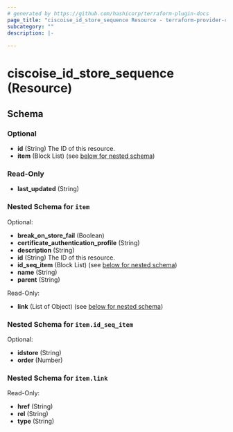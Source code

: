 ```yaml
---
# generated by https://github.com/hashicorp/terraform-plugin-docs
page_title: "ciscoise_id_store_sequence Resource - terraform-provider-ciscoise"
subcategory: ""
description: |-
  
---
```


# ciscoise_id_store_sequence (Resource)





<!-- schema generated by tfplugindocs -->
## Schema

### Optional

- **id** (String) The ID of this resource.
- **item** (Block List) (see [below for nested schema](#nestedblock--item))

### Read-Only

- **last_updated** (String)

<a id="nestedblock--item"></a>
### Nested Schema for `item`

Optional:

- **break_on_store_fail** (Boolean)
- **certificate_authentication_profile** (String)
- **description** (String)
- **id** (String) The ID of this resource.
- **id_seq_item** (Block List) (see [below for nested schema](#nestedblock--item--id_seq_item))
- **name** (String)
- **parent** (String)

Read-Only:

- **link** (List of Object) (see [below for nested schema](#nestedatt--item--link))

<a id="nestedblock--item--id_seq_item"></a>
### Nested Schema for `item.id_seq_item`

Optional:

- **idstore** (String)
- **order** (Number)


<a id="nestedatt--item--link"></a>
### Nested Schema for `item.link`

Read-Only:

- **href** (String)
- **rel** (String)
- **type** (String)


